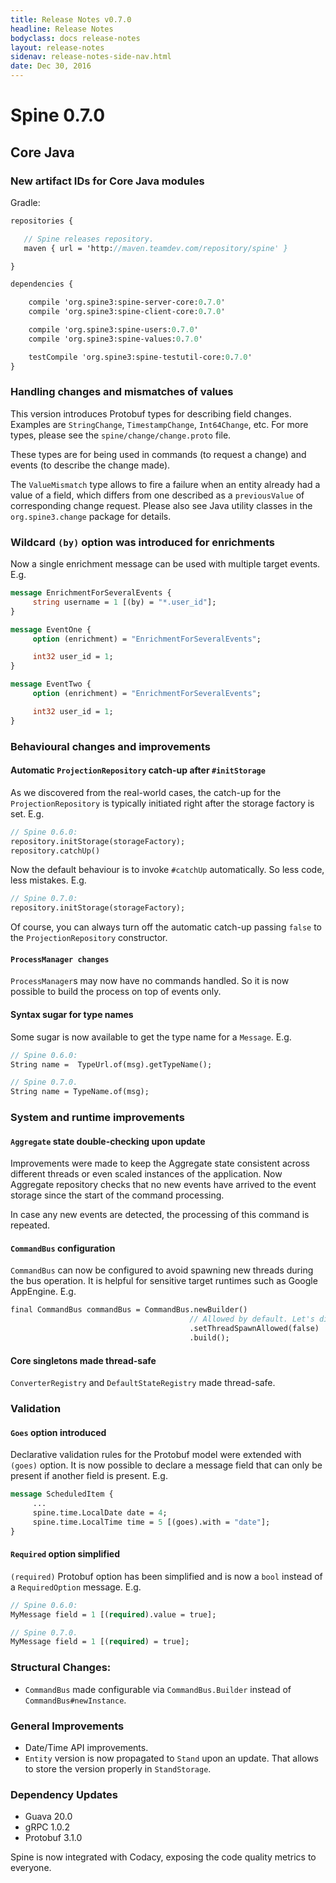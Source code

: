 ```yaml
---
title: Release Notes v0.7.0
headline: Release Notes
bodyclass: docs release-notes
layout: release-notes
sidenav: release-notes-side-nav.html
date: Dec 30, 2016
---
```


# Spine 0.7.0

## Core Java

### New artifact IDs for Core Java modules

Gradle:

```proto
repositories {

   // Spine releases repository.
   maven { url = 'http://maven.teamdev.com/repository/spine' }

}

dependencies {

    compile 'org.spine3:spine-server-core:0.7.0'
    compile 'org.spine3:spine-client-core:0.7.0'

    compile 'org.spine3:spine-users:0.7.0'
    compile 'org.spine3:spine-values:0.7.0'

    testCompile 'org.spine3:spine-testutil-core:0.7.0'
}
```

### Handling changes and mismatches of values

This version introduces Protobuf types for describing field changes. Examples are `StringChange`, 
`TimestampChange`, `Int64Change`, etc. For more types, please see the `spine/change/change.proto` 
file.

These types are for being used in commands (to request a change) and events (to describe the 
change made).

The `ValueMismatch` type allows to fire a failure when an entity already had a value of a field, 
which differs from one described as a `previousValue` of corresponding change request. Please also 
see Java utility classes in the `org.spine3.change` package for details.

### Wildcard `(by)` option was introduced for enrichments

Now a single enrichment message can be used with multiple target events. E.g.

```proto
message EnrichmentForSeveralEvents {
     string username = 1 [(by) = "*.user_id"];
}

message EventOne {
     option (enrichment) = "EnrichmentForSeveralEvents";

     int32 user_id = 1;
}

message EventTwo {
     option (enrichment) = "EnrichmentForSeveralEvents";

     int32 user_id = 1;
}
```

### Behavioural changes and improvements

#### Automatic `ProjectionRepository` catch-up after `#initStorage`

As we discovered from the real-world cases, the catch-up for the `ProjectionRepository` is 
typically initiated right after the storage factory is set. E.g.

```proto
// Spine 0.6.0: 
repository.initStorage(storageFactory);
repository.catchUp()
```

Now the default behaviour is to invoke `#catchUp` automatically. So less code, less mistakes. E.g.

```proto
// Spine 0.7.0: 
repository.initStorage(storageFactory);
```

Of course, you can always turn off the automatic catch-up passing `false` to the 
`ProjectionRepository` constructor.

#### `ProcessManager changes`

`ProcessManager`s may now have no commands handled. So it is now possible to build the process 
on top of events only.

#### Syntax sugar for type names

Some sugar is now available to get the type name for a `Message`. E.g.

```proto
// Spine 0.6.0:
String name =  TypeUrl.of(msg).getTypeName();

// Spine 0.7.0.
String name = TypeName.of(msg);
```

### System and runtime improvements

#### `Aggregate` state double-checking upon update

Improvements were made to keep the Aggregate state consistent across different threads or even 
scaled instances of the application. Now Aggregate repository checks that no new events have 
arrived to the event storage since the start of the command processing.

In case any new events are detected, the processing of this command is repeated.

#### `CommandBus` configuration

`CommandBus` can now be configured to avoid spawning new threads during the bus operation. It is 
helpful for sensitive target runtimes such as Google AppEngine. E.g.

```proto
final CommandBus commandBus = CommandBus.newBuilder()
                                        // Allowed by default. Let's disable.
                                        .setThreadSpawnAllowed(false)
                                        .build();
```

#### Core singletons made thread-safe

`ConverterRegistry` and `DefaultStateRegistry` made thread-safe.

### Validation

#### `Goes` option introduced

Declarative validation rules for the Protobuf model were extended with `(goes)` option. It is now 
possible to declare a message field that can only be present if another field is present. E.g.

```proto
message ScheduledItem {
     ...
     spine.time.LocalDate date = 4;
     spine.time.LocalTime time = 5 [(goes).with = "date"];
}
```

#### `Required` option simplified

`(required)` Protobuf option has been simplified and is now a `bool` instead of a `RequiredOption` 
message. E.g.

```proto
// Spine 0.6.0:
MyMessage field = 1 [(required).value = true];

// Spine 0.7.0.
MyMessage field = 1 [(required) = true];
```

### Structural Changes:

- `CommandBus` made configurable via `CommandBus.Builder` instead of `CommandBus#newInstance`.

### General Improvements

- Date/Time API improvements.
- `Entity` version is now propagated to `Stand` upon an update. That allows to store the version 
properly in `StandStorage`.

### Dependency Updates

- Guava 20.0
- gRPC 1.0.2
- Protobuf 3.1.0

Spine is now integrated with Codacy, exposing the code quality metrics to everyone.
